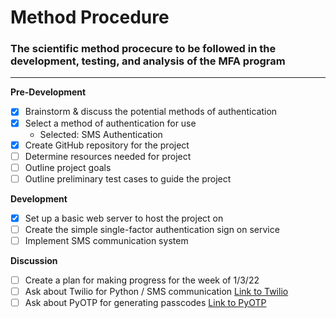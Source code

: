 
# Method Procedure

### The scientific method procecure to be followed in the development, testing, and analysis of the MFA program

***

**Pre-Development**

- [x] Brainstorm & discuss the potential methods of authentication
- [x] Select a method of authentication for use
  + Selected: SMS Authentication
- [x] Create GitHub repository for the project
- [ ] Determine resources needed for project
- [ ] Outline project goals 
- [ ] Outline preliminary test cases to guide the project

**Development**

- [x] Set up a basic web server to host the project on
- [ ] Create the simple single-factor authentication sign on service
- [ ] Implement SMS communication system

**Discussion**

- [ ] Create a plan for making progress for the week of 1/3/22
- [ ] Ask about Twilio for Python / SMS communication [Link to Twilio](https://www.twilio.com/docs/sms/send-messages)
- [ ] Ask about PyOTP for generating passcodes [Link to PyOTP](https://pyauth.github.io/pyotp/)
